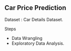 ## **Car Price Prediction**

Dataset : Car Details Dataset.

Steps
+ Data Wrangling
+ Exploratory Data Analysis.
